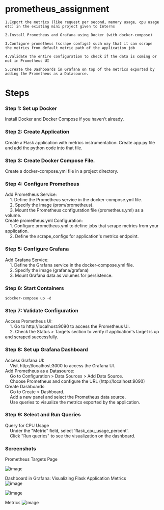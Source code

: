 # prometheus_assignment
    1.Export the metrics (like request per second, memory usage, cpu usage etc) in the existing mini project given to Interns

    2.Install Prometheus and Grafana using Docker (with docker-compose)

    3.Configure prometheus (scrape configs) such way that it can scrape the metrics from default metric path of the application job

    4.Validate the entire configuration to check if the data is coming or not in Prometheus UI

    5.Create the Dashboards in Grafana on top of the metrics exported by adding the Prometheus as a Datasource.

# Steps <br>
<h3>Step 1: Set up Docker  <br></h3>
Install Docker and Docker Compose if you haven't already. <br>
<h3>Step 2: Create Application<br></h3>
Create a Flask application with metrics instrumentation. Create app.py file and add the python code into that file.<br> 
<h3>Step 3: Create Docker Compose File. <br></h3>
Create a docker-compose.yml file in a project directory.<br>
<h3>Step 4: Configure Prometheus <br></h3>
Add Prometheus Service:<br>
&nbsp &nbsp 1. Define the Prometheus service in the docker-compose.yml file.<br>
&nbsp &nbsp 2. Specify the image (prom/prometheus).<br>
&nbsp &nbsp 3. Mount the Prometheus configuration file (prometheus.yml) as a volume.<br>
Create prometheus.yml Configuration:<br></h5>
&nbsp &nbsp 1. Configure prometheus.yml to define jobs that scrape metrics from your application.<br>
&nbsp &nbsp 2. Define the scrape_configs for application's metrics endpoint.<br>
<h3>Step 5: Configure Grafana <br></h3>
Add Grafana Service:<br>
&nbsp &nbsp 1. Define the Grafana service in the docker-compose.yml file.<br>
&nbsp &nbsp 2. Specify the image (grafana/grafana)<br>
&nbsp &nbsp 3. Mount Grafana data as volumes for persistence.<br>
<h3>Step 6: Start Containers<br></h3>

`$docker-compose up -d`
<h3>Step 7: Validate Configuration<br></h3>
Access Prometheus UI:<br>
&nbsp &nbsp 1. Go to http://localhost:9090 to access the Prometheus UI.<br>
&nbsp &nbsp 2. Check the Status > Targets section to verify if application's target is up and scraped successfully.<br>
<h3>Step 8: Set up Grafana Dashboard<br></h3>
Access Grafana UI:<br>
&nbsp &nbsp Visit http://localhost:3000 to access the Grafana UI.<br>
Add Prometheus as a Datasource:<br>
&nbsp &nbsp       Go to Configuration > Data Sources > Add Data Source.<br>
&nbsp &nbsp       Choose Prometheus and configure the URL (http://localhost:9090)<br>
Create Dashboards:<br>
&nbsp &nbsp  Go to Create > Dashboard.<br>
&nbsp &nbsp  Add a new panel and select the Prometheus data source.<br>
&nbsp &nbsp  Use queries to visualize the metrics exported by the application.<br>
<h3>Step 9: Select and Run Queries<br></h3>
Query for CPU Usage<br>
&nbsp &nbsp Under the "Metric" field, select 'flask_cpu_usage_percent'.<br>
&nbsp &nbsp Click "Run queries" to see the visualization on the dashboard.<br>
<h3>Screenshots<br></h3>
Prometheus Targets Page<br>

![image](https://github.com/Bhargav1470/prometheus_assignment/assets/90518660/623d187e-f982-4e5f-b08d-cded3e32f313)

Dashboard in Grafana: Visualizing Flask Application Metrics<br>
![image](https://github.com/Bhargav1470/prometheus_assignment/assets/90518660/0ab2aa10-a378-4e3b-847a-cf1aeb4d1047)<br>

![image](https://github.com/Bhargav1470/prometheus_assignment/assets/90518660/346dfa0d-697a-43a0-bec5-1bb97ced9f1a)


Metrics
![image](https://github.com/Bhargav1470/prometheus_assignment/assets/90518660/ce92425a-c10e-4703-b80a-495339aa2f8f)

        
        
